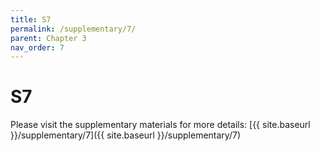 ```yaml
---
title: S7
permalink: /supplementary/7/
parent: Chapter 3
nav_order: 7
---
```


# S7

Please visit the supplementary materials for more details: [{{ site.baseurl }}/supplementary/7]({{ site.baseurl }}/supplementary/7)
